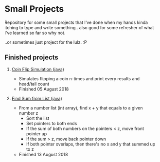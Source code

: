 # Small Projects
Repository for some small projects that I've done when my hands kinda itching to type and write something.. also good for some refresher of what I've learned so far so why not.

..or sometimes just project for the lulz. :P

## Finished projects

1. [Coin Flip Simulation (java)](https://github.com/hilmihisham/Small-Projects/blob/master/CoinFlipSimulation/CoinFlip.java)
   - Simulates flipping a coin n-times and print every results and head/tail count
   - Finished 05 August 2018
   
2. [Find Sum from List (java)](https://github.com/hilmihisham/Small-Projects/tree/master/FindSumFromList)
   - From a number list (int array), find x + y that equals to a given number z
     - Sort the list
     - Set pointers to both ends
     - If the sum of both numbers on the pointers < z, move front pointer up
     - If the sum > z, move back pointer down
     - If both pointer overlaps, then there's no x and y that summed up to z
   - Finished 13 August 2018
